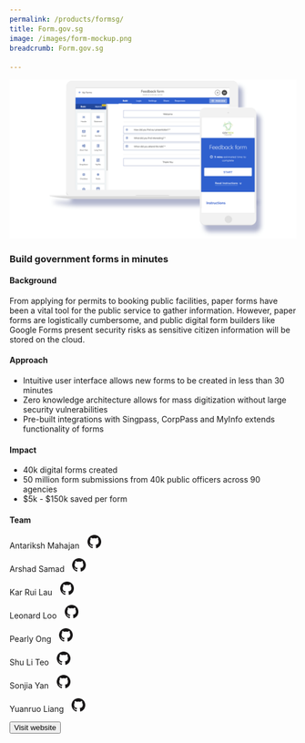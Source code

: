 ```yaml
---
permalink: /products/formsg/
title: Form.gov.sg
image: /images/form-mockup.png
breadcrumb: Form.gov.sg

---
```



![github](/images/form-mockup.png)

### Build government forms in minutes

#### Background 

From applying for permits to booking public facilities, paper forms have been a vital tool for the public service to gather information. However, paper forms are logistically cumbersome, and public digital form builders like Google Forms present security risks as sensitive citizen information will be stored on the cloud.  

#### Approach

* Intuitive user interface allows new forms to be created in less than 30 minutes
* Zero knowledge architecture allows for mass digitization without large security vulnerabilities
* Pre-built integrations with Singpass, CorpPass and MyInfo extends functionality of forms


#### Impact

* 40k digital forms created
* 50 million form submissions from 40k public officers across 90 agencies
* $5k - $150k saved per form

#### Team

Antariksh Mahajan <a href="https://github.com/mantariksh" style="display: inline-block; width: 24px; height: 24px; margin-bottom: -5px; margin-left: 10px;">
    <img border="0" alt="Github account" src="/images/Github-Mark-32px.png">
</a>

Arshad Samad <a href="https://github.com/arshadali172" style="display: inline-block; width: 24px; height: 24px; margin-bottom: -5px; margin-left: 10px;">
    <img border="0" alt="Github account" src="/images/Github-Mark-32px.png">
</a>

Kar Rui Lau <a href="https://github.com/karrui" style="display: inline-block; width: 24px; height: 24px; margin-bottom: -5px; margin-left: 10px;">
    <img border="0" alt="Github account" src="/images/Github-Mark-32px.png">
</a>

Leonard Loo <a href="https://github.com/leonardloo" style="display: inline-block; width: 24px; height: 24px; margin-bottom: -5px; margin-left: 10px;">
    <img border="0" alt="Github account" src="/images/Github-Mark-32px.png">
</a>

Pearly Ong <a href="https://github.com/pearlyong" style="display: inline-block; width: 24px; height: 24px; margin-bottom: -5px; margin-left: 10px;">
    <img border="0" alt="Github account" src="/images/Github-Mark-32px.png">
</a> 

Shu Li Teo <a href="https://github.com/shuli-ogp" style="display: inline-block; width: 24px; height: 24px; margin-bottom: -5px; margin-left: 10px;">
    <img border="0" alt="Github account" src="/images/Github-Mark-32px.png">
</a>

Sonjia Yan <a href="https://github.com/syan-syan" style="display: inline-block; width: 24px; height: 24px; margin-bottom: -5px; margin-left: 10px;">
    <img border="0" alt="Github account" src="/images/Github-Mark-32px.png">
</a> 

Yuanruo Liang <a href="https://github.com/liangyuanruo" style="display: inline-block; width: 24px; height: 24px; margin-bottom: -5px; margin-left: 10px;">
    <img border="0" alt="Github account" src="/images/Github-Mark-32px.png">
</a> 


<a href="https://form.gov.sg/" target="_blank">
    <button class="bp-button is-secondary is-medium has-text-white is-uppercase search-button">
        Visit website
    </button>
</a>

